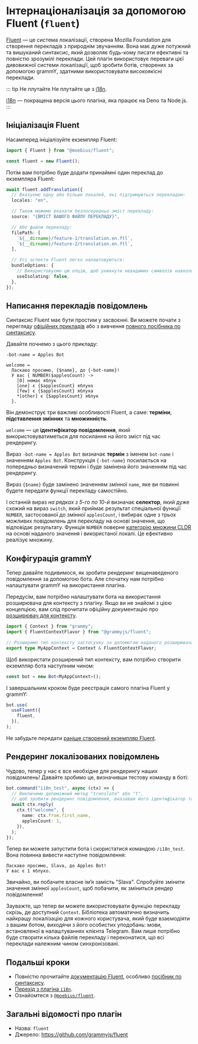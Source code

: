 # Інтернаціоналізація за допомогою Fluent (`fluent`)

[Fluent](https://projectfluent.org/) — це система локалізації, створена Mozilla Foundation для створення перекладів з природнім звучанням.
Вона має дуже потужний та вишуканий синтаксис, який дозволяє будь-кому писати ефективні та повністю зрозумілі переклади.
Цей плагін використовує переваги цієї дивовижної системи локалізації, щоб зробити ботів, створених за допомогою grammY, здатними використовувати високоякісні переклади.

::: tip Не плутайте
Не плутайте це з [i18n](./i18n.md).

[i18n](./i18n.md) — покращена версія цього плагіна, яка працює на Deno та Node.js.
:::

## Ініціалізація Fluent

Насамперед ініціалізуйте екземпляр Fluent:

```ts
import { Fluent } from "@moebius/fluent";

const fluent = new Fluent();
```

Потім вам потрібно буде додати принаймні один переклад до екземпляра Fluent:

```ts
await fluent.addTranslation({
  // Вказуємо одну або більше локалей, які підтримуються перекладом:
  locales: "en",

  // Також можемо вказати безпосередньо зміст перекладу:
  source: "{ВМІСТ ВАШОГО ФАЙЛУ ПЕРЕКЛАДУ}",

  // Або файли перекладу:
  filePath: [
    `${__dirname}/feature-1/translation.en.ftl`,
    `${__dirname}/feature-2/translation.en.ftl`,
  ],

  // Усі аспекти Fluent легко налаштовуються:
  bundleOptions: {
    // Використовуємо цю опцію, щоб уникнути невидимих символів навколо підставлених змінних.
    useIsolating: false,
  },
});
```

## Написання перекладів повідомлень

Синтаксис Fluent має бути простим у засвоєнні.
Ви можете почати з перегляду [офіційних прикладів](https://projectfluent.org/#examples) або з вивчення [повного посібника по синтаксису](https://projectfluent.org/fluent/guide/).

Давайте почнемо з цього прикладу:

```ftl
-bot-name = Apples Bot

welcome =
  Ласкаво просимо, {$name}, до {-bot-name}!
  У вас { NUMBER($applesCount) ->
    [0] немає яблук
    [one] є {$applesCount} яблуко
    [few] є {$applesCount} яблука
    *[other] є {$applesCount} яблук
  }.
```

Він демонструє три важливі особливості Fluent, а саме: **терміни**, **підставлення змінних** та **множинність**.

`welcome` — це **ідентифікатор повідомлення**, який використовуватиметься для посилання на його зміст під час рендерингу.

Вираз `-bot-name = Apples Bot` визначає **термін** з іменем `bot-name` і значенням `Apples Bot`.
Конструкція `{-bot-name}` посилається на попередньо визначений термін і буде замінена його значенням під час рендерингу.

Вираз `{$name}` буде замінено значенням змінної `name`, яке ви повинні будете передати функції перекладу самостійно.

І останній вираз _на рядках з 5-го по 10-й_ визначає **селектор**, який дуже схожий на вираз `switch`, який приймає результат спеціальної функції `NUMBER`, застосованої до змінної `applesCount`, і вибирає одне з трьох можливих повідомлень для перекладу на основі значення, що відповідає результату.
Функція `NUMBER` поверне [категорію множини CLDR](https://www.unicode.org/cldr/cldr-aux/charts/30/supplemental/language_plural_rules.html) на основі наданого значення і використаної локалі.
Це ефективно реалізує множину.

## Конфігурація grammY

Тепер давайте подивимося, як зробити рендеринг вищенаведеного повідомлення за допомогою бота.
Але спочатку нам потрібно налаштувати grammY на використання плагіна.

Передусім, вам потрібно налаштувати бота на використання розширювача для контексту з плагіну.
Якщо ви не знайомі з цією концепцією, вам слід прочитати офіційну документацію про [розширювач для контексту](../guide/context.md#розширювач-для-контексту).

```ts
import { Context } from "grammy";
import { FluentContextFlavor } from "@grammyjs/fluent";

// Розширимо тип контексту застосунку за допомогою наданого розширювача.
export type MyAppContext = Context & FluentContextFlavor;
```

Щоб використати розширений тип контексту, вам потрібно створити екземпляр бота наступним чином:

```ts
const bot = new Bot<MyAppContext>();
```

І завершальним кроком буде реєстрація самого плагіна Fluent у grammY:

```ts
bot.use(
  useFluent({
    fluent,
  }),
);
```

Не забудьте передати [раніше створений екземпляр Fluent](#ініціалізація-fluent).

## Рендеринг локалізованих повідомлень

Чудово, тепер у нас є все необхідне для рендерингу наших повідомлень!
Давайте зробимо це, визначивши тестову команду в боті:

```ts
bot.command("i18n_test", async (ctx) => {
  // Викличемо допоміжний метод "translate" або "t",
  // щоб зробити рендеринг повідомлення, вказавши його ідентифікатор та додаткові параметри:
  await ctx.reply(
    ctx.t("welcome", {
      name: ctx.from.first_name,
      applesCount: 1,
    }),
  );
});
```

Тепер ви можете запустити бота і скористатися командою `/i18n_test`.
Вона повинна вивести наступне повідомлення:

```text:no-line-numbers
Ласкаво просимо, Slava, до Apples Bot!
У вас є 1 яблуко.
```

Звичайно, ви побачите власне імʼя замість "Slava".
Спробуйте змінити значення змінної `applesCount`, щоб побачити, як зміниться рендер повідомлення!

Зауважте, що тепер ви можете використовувати функцію перекладу скрізь, де доступний `Context`.
Бібліотека автоматично визначить найкращу локалізацію для кожного користувача, який буде взаємодіяти з вашим ботом, виходячи з його особистих уподобань: мови, встановленої в налаштуваннях клієнта Telegram.
Вам лише потрібно буде створити кілька файлів перекладу і переконатися, що всі переклади належним чином синхронізовані.

## Подальші кроки

- Повністю прочитайте [документацію Fluent](https://projectfluent.org/), особливо [посібник по синтаксису](https://projectfluent.org/fluent/guide/).
- [Перехід з плагіна `i18n`](https://github.com/grammyjs/fluent#i18n-plugin-replacement).
- Ознайомтеся з [`@moebius/fluent`](https://github.com/the-moebius/fluent#readme).

## Загальні відомості про плагін

- Назва: `fluent`
- Джерело: <https://github.com/grammyjs/fluent>
